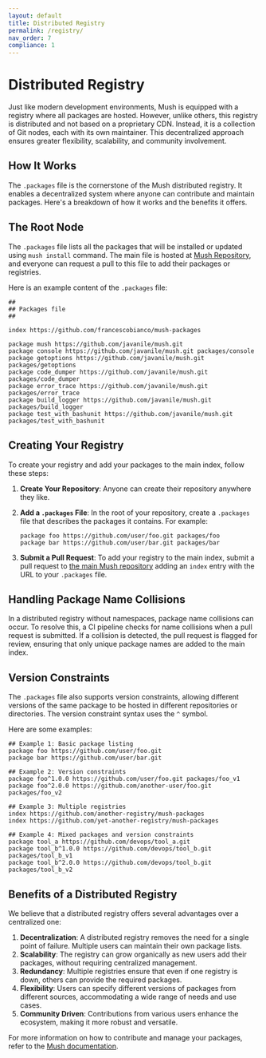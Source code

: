 ```yaml
---
layout: default
title: Distributed Registry
permalink: /registry/
nav_order: 7
compliance: 1
---
```


# Distributed Registry

Just like modern development environments, Mush is equipped with a registry where all packages are hosted. However, unlike others, this registry is distributed and not based on a proprietary CDN. Instead, it is a collection of Git nodes, each with its own maintainer. This decentralized approach ensures greater flexibility, scalability, and community involvement.

## How It Works

The `.packages` file is the cornerstone of the Mush distributed registry. It enables a decentralized system where anyone can contribute and maintain packages. Here's a breakdown of how it works and the benefits it offers.

## The Root Node

The `.packages` file lists all the packages that will be installed or updated using `mush install` command. The main file is hosted at [Mush Repository](https://github.com/javanile/mush/blob/main/.packages), and everyone can request a pull to this file to add their packages or registries.

Here is an example content of the `.packages` file:

```plaintext
##
## Packages file
## 

index https://github.com/francescobianco/mush-packages

package mush https://github.com/javanile/mush.git
package console https://github.com/javanile/mush.git packages/console
package getoptions https://github.com/javanile/mush.git packages/getoptions
package code_dumper https://github.com/javanile/mush.git packages/code_dumper
package error_trace https://github.com/javanile/mush.git packages/error_trace
package build_logger https://github.com/javanile/mush.git packages/build_logger
package test_with_bashunit https://github.com/javanile/mush.git packages/test_with_bashunit
```

## Creating Your Registry

To create your registry and add your packages to the main index, follow these steps:

1. **Create Your Repository**: Anyone can create their repository anywhere they like.
2. **Add a `.packages` File**: In the root of your repository, create a `.packages` file that describes the packages it contains. For example:

    ```plaintext
    package foo https://github.com/user/foo.git packages/foo
    package bar https://github.com/user/bar.git packages/bar
    ```

3. **Submit a Pull Request**: To add your registry to the main index, submit a pull request to [the main Mush repository](https://github.com/javanile/mush/blob/main/.packages) adding an `index` entry with the URL to your `.packages` file.

## Handling Package Name Collisions

In a distributed registry without namespaces, package name collisions can occur. To resolve this, a CI pipeline checks for name collisions when a pull request is submitted. If a collision is detected, the pull request is flagged for review, ensuring that only unique package names are added to the main index.

## Version Constraints

The `.packages` file also supports version constraints, allowing different versions of the same package to be hosted in different repositories or directories. The version constraint syntax uses the `^` symbol.

Here are some examples:

```plaintext
## Example 1: Basic package listing
package foo https://github.com/user/foo.git
package bar https://github.com/user/bar.git

## Example 2: Version constraints
package foo^1.0.0 https://github.com/user/foo.git packages/foo_v1
package foo^2.0.0 https://github.com/another-user/foo.git packages/foo_v2

## Example 3: Multiple registries
index https://github.com/another-registry/mush-packages
index https://github.com/yet-another-registry/mush-packages

## Example 4: Mixed packages and version constraints
package tool_a https://github.com/devops/tool_a.git
package tool_b^1.0.0 https://github.com/devops/tool_b.git packages/tool_b_v1
package tool_b^2.0.0 https://github.com/devops/tool_b.git packages/tool_b_v2
```

## Benefits of a Distributed Registry

We believe that a distributed registry offers several advantages over a centralized one:

1. **Decentralization**: A distributed registry removes the need for a single point of failure. Multiple users can maintain their own package lists.
2. **Scalability**: The registry can grow organically as new users add their packages, without requiring centralized management.
3. **Redundancy**: Multiple registries ensure that even if one registry is down, others can provide the required packages.
4. **Flexibility**: Users can specify different versions of packages from different sources, accommodating a wide range of needs and use cases.
5. **Community Driven**: Contributions from various users enhance the ecosystem, making it more robust and versatile.

For more information on how to contribute and manage your packages, refer to the [Mush documentation](https://github.com/javanile/mush).
